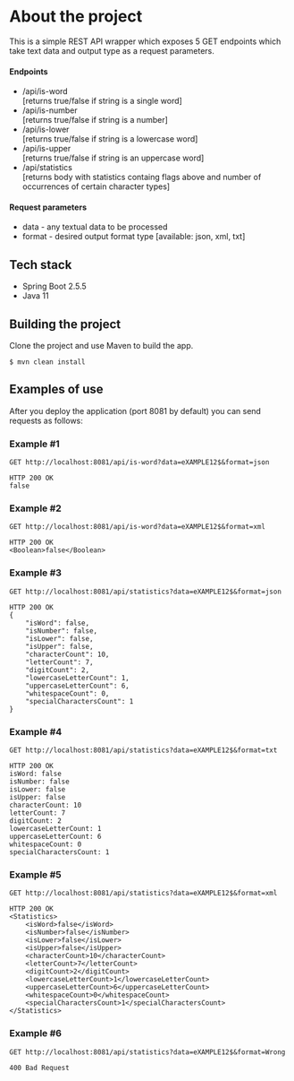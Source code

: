 # About the project
This is a simple REST API wrapper which exposes 5 GET endpoints which take text data and output type as a request parameters.
#### Endpoints
- /api/is-word    
[returns true/false if string is a single word]
- /api/is-number  
[returns true/false if string is a number]
- /api/is-lower   
[returns true/false if string is a lowercase word]
- /api/is-upper   
[returns true/false if string is an uppercase word]
- /api/statistics   
[returns body with statistics containg flags above and number of occurrences of certain character types]
#### Request parameters
- data - any textual data to be processed
- format - desired output format type [available: json, xml, txt]

## Tech stack
- Spring Boot 2.5.5
- Java 11

## Building the project
Clone the project and use Maven to build the app.
```
$ mvn clean install
```

## Examples of use
After you deploy the application (port 8081 by default) you can send requests as follows:

### Example #1
```
GET http://localhost:8081/api/is-word?data=eXAMPLE12$&format=json
```
```
HTTP 200 OK
false
```
### Example #2
```
GET http://localhost:8081/api/is-word?data=eXAMPLE12$&format=xml
```
```
HTTP 200 OK
<Boolean>false</Boolean>
```
### Example #3
```
GET http://localhost:8081/api/statistics?data=eXAMPLE12$&format=json
```
```
HTTP 200 OK
{
    "isWord": false,
    "isNumber": false,
    "isLower": false,
    "isUpper": false,
    "characterCount": 10,
    "letterCount": 7,
    "digitCount": 2,
    "lowercaseLetterCount": 1,
    "uppercaseLetterCount": 6,
    "whitespaceCount": 0,
    "specialCharactersCount": 1
}
```
### Example #4
```
GET http://localhost:8081/api/statistics?data=eXAMPLE12$&format=txt
```
```
HTTP 200 OK
isWord: false
isNumber: false
isLower: false
isUpper: false
characterCount: 10
letterCount: 7
digitCount: 2
lowercaseLetterCount: 1
uppercaseLetterCount: 6
whitespaceCount: 0
specialCharactersCount: 1
```
### Example #5
```
GET http://localhost:8081/api/statistics?data=eXAMPLE12$&format=xml
```
```
HTTP 200 OK
<Statistics>
    <isWord>false</isWord>
    <isNumber>false</isNumber>
    <isLower>false</isLower>
    <isUpper>false</isUpper>
    <characterCount>10</characterCount>
    <letterCount>7</letterCount>
    <digitCount>2</digitCount>
    <lowercaseLetterCount>1</lowercaseLetterCount>
    <uppercaseLetterCount>6</uppercaseLetterCount>
    <whitespaceCount>0</whitespaceCount>
    <specialCharactersCount>1</specialCharactersCount>
</Statistics>
```
### Example #6
```
GET http://localhost:8081/api/statistics?data=eXAMPLE12$&format=Wrong
```
```
400 Bad Request
```
